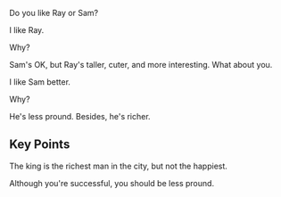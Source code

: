 Do you like Ray or Sam?

I like Ray.

Why?

Sam's OK, but Ray's taller, cuter, and more interesting. What about you.

I like Sam better.

Why?

He's less pround. Besides, he's richer.

## Key Points

The king is the richest man in the city, but not the happiest.

Although you're successful, you should be less pround.
